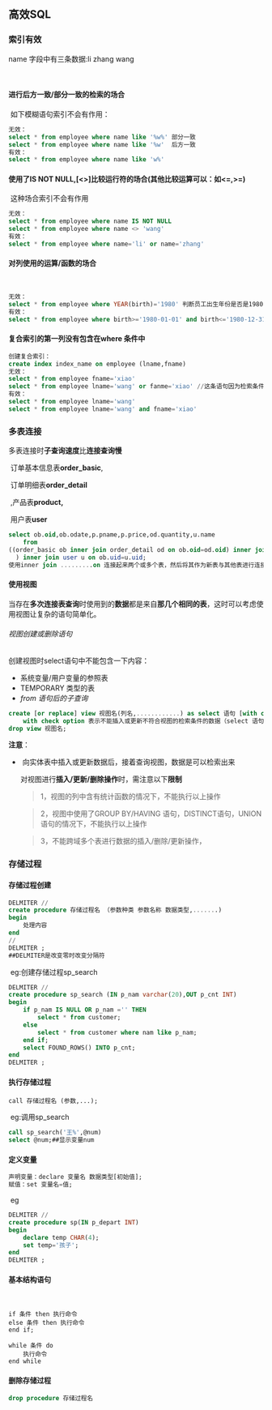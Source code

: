 ## 高效SQL

### 索引有效

name 字段中有三条数据:li zhang wang

​	

#### 	进行后方一致/部分一致的检索的场合

​		如下模糊语句索引不会有作用：

```sql
无效：
select * from employee where name like '%w%' 部分一致
select * from employee where name like '%w'  后方一致
有效：
select * from employee where name like 'w%'
```

#### 	使用了IS NOT NULL,[<>]比较运行符的场合(其他比较运算可以：如<=,>=)

​		这种场合索引不会有作用

```sql
无效：
select * from employee where name IS NOT NULL
select * from employee where name <> 'wang'
有效：
select * from employee where name='li' or name='zhang'
```

#### 	对列使用的运算/函数的场合

​	

```sql
无效：
select * from employee where YEAR(birth)='1980' 判断员工出生年份是否是1980
有效：
select * from employee where birth>='1980-01-01' and birth<='1980-12-31'
```

#### 	复合索引的第一列没有包含在where 条件中

```sql
创建复合索引：
create index index_name on employee (lname,fname)
无效：
select * from employee fname='xiao'
select * from employee lname='wang' or fanme='xiao' //这条语句因为检索条件的后面半句是对fname单独检索，所以无效
有效：
select * from employee lname='wang'
select * from employee lname='wang' and fname='xiao'
```

### 多表连接

​	多表连接时**子查询速度**比**连接查询慢**

​	订单基本信息表**order_basic**,

​	订单明细表**order_detail**

​	,产品表**product,**

​	用户表**user**

```sql
select ob.oid,ob.odate,p.pname,p.price,od.quantity,u.name
	from 
((order_basic ob inner join order_detail od on ob.oid=od.oid) inner join product p on p.id=od.id
  ) inner join user u on ob.uid=u.uid;
使用inner join .........on 连接起来两个或多个表，然后将其作为新表与其他表进行连接
```

#### 	使用视图

​		当存在**多次连接表查询**时使用到的**数据**都是来自**那几个相同的表**，这时可以考虑使用视图让复杂的语句简单化。

###### 	视图创建或删除语句

创建视图时select语句中不能包含一下内容：

- 系统变量/用户变量的参照表
- TEMPORARY 类型的表
- *from 语句后的子查询*				

```sql
create [or replace] view 视图名(列名,............) as select 语句 [with check option]
	with check option 表示不能插入或更新不符合视图的检索条件的数据（select 语句后面的where 条件）
drop view 视图名;
```

**注意**：

- ​	向实体表中插入或更新数据后，接着查询视图，数据是可以检索出来

  对视图进行**插入/更新/删除操作**时，需注意以下**限制**

  > 1，视图的列中含有统计函数的情况下，不能执行以上操作

  > 2，视图中使用了GROUP BY/HAVING 语句，DISTINCT语句，UNION语句的情况下，不能执行以上操作

  > 3，不能跨域多个表进行数据的插入/删除/更新操作，

### 存储过程

#### 	存储过程创建

```sql
DELMITER //
create procedure 存储过程名 （参数种类 参数名称 数据类型,.......)
begin
	处理内容
end
//
DELMITER ;
##DELMITER是改变零时改变分隔符
```

​	eg:创建存储过程sp_search		

```sql
DELMITER //
create procedure sp_search (IN p_nam varchar(20),OUT p_cnt INT)
begin 
	if p_nam IS NULL OR p_nam ='' THEN
		select * from customer;
	else
		select * from customer where nam like p_nam;
	end if;
	select FOUND_ROWS() INTO p_cnt;
end
DELMITER ;
```

#### 	执行存储过程

```
call 存储过程名 (参数,...);
```

​	eg:调用sp_search	

```sql
call sp_search('王%',@num)
select @num;##显示变量num
```

#### 	定义变量

```sql
声明变量：declare 变量名 数据类型[初始值];
赋值：set 变量名=值;		
```

​	eg

```sql
DELMITER //
create procedure sp(IN p_depart INT)
begin
	declare temp CHAR(4);
	set temp='孩子';
end
DELMITER ;
```

#### 	基本结构语句

​	

```
if 条件 then 执行命令
else 条件 then 执行命令
end if;

while 条件 do
	执行命令
end while
```

#### 	删除存储过程

```sql
drop procedure 存储过程名
```